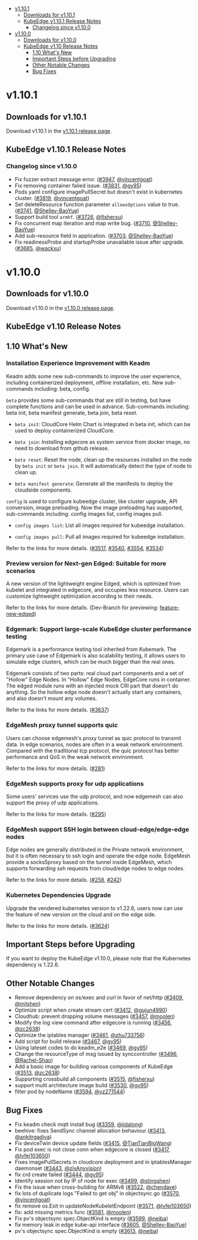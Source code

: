 
* [v1.10.1](#v1101)
    * [Downloads for v1.10.1](#downloads-for-v1101)
    * [KubeEdge v1.10.1 Release Notes](#kubeedge-v1101-release-notes)
        * [Changelog since v1.10.0](#changelog-since-v1100)
* [v1.10.0](#v1100)
    * [Downloads for v1.10.0](#downloads-for-v1100)
    * [KubeEdge v1.10 Release Notes](#kubeedge-v110-release-notes)
        * [1.10 What's New](#110-whats-new)
        * [Important Steps before Upgrading](#important-steps-before-upgrading)
        * [Other Notable Changes](#other-notable-changes)
        * [Bug Fixes](#bug-fixes)




# v1.10.1

## Downloads for v1.10.1

Download v1.10.1 in the [v1.10.1 release page](https://github.com/kubeedge/kubeedge/releases/tag/v1.10.1).

## KubeEdge v1.10.1 Release Notes

### Changelog since v1.10.0

- Fix fuzzer extract message error. ([#3947](https://github.com/kubeedge/kubeedge/pull/3947), [@vincentgoat](https://github.com/vincentgoat))
- Fix removing container failed issue. ([#3831](https://github.com/kubeedge/kubeedge/pull/3831), [@gy95](https://github.com/gy95))
- Pods yaml configure imagePullSecret but doesn't exist in kubernetes cluster. ([#3819](https://github.com/kubeedge/kubeedge/pull/3819), [@vincentgoat](https://github.com/vincentgoat))
- Set deleteResource function parameter `allowsOptions` value to true. ([#3741](https://github.com/kubeedge/kubeedge/pull/3741), [@Shelley-BaoYue](https://github.com/Shelley-BaoYue))
- Support build tool `armhf`. ([#3726](https://github.com/kubeedge/kubeedge/pull/3726), [@fisherxu](https://github.com/fisherxu))
- Fix concurrent map iteration and map write bug. ([#3710](https://github.com/kubeedge/kubeedge/pull/3710), [@Shelley-BaoYue](https://github.com/Shelley-BaoYue))
- Add sub-resource field in application. ([#3703](https://github.com/kubeedge/kubeedge/pull/3703), [@Shelley-BaoYue](https://github.com/Shelley-BaoYue))
- Fix readinessProbe and startupProbe unavailable issue after upgrade. ([#3685](https://github.com/kubeedge/kubeedge/pull/3685), [@wackxu](https://github.com/wackxu))

# v1.10.0

## Downloads for v1.10.0

Download v1.10.0 in the [v1.10.0 release page](https://github.com/kubeedge/kubeedge/releases/tag/v1.10.0).

## KubeEdge v1.10 Release Notes

## 1.10 What's New

### Installation Experience Improvement with Keadm

Keadm adds some new sub-commands to improve the user experience, including containerized deployment, offline installation, etc. New sub-commands including: beta, config.

`beta` provides some sub-commands that are still in testing, but have complete functions and can be used in advance. Sub-commands including: beta init, beta manifest generate, beta join, beta reset.

- `beta init`: CloudCore Helm Chart is integrated in beta init, which can be used to deploy containerized CloudCore.

- `beta join`: Installing edgecore as system service from docker image, no need to download from github release.

- `beta reset`: Reset the node, clean up the resources installed on the node by `beta init` or `beta join`. It will automatically detect the type of node to clean up.

- `beta manifest generate`: Generate all the manifests to deploy the cloudside components.



`config` is used to configure kubeedge cluster, like cluster upgrade, API conversion, image preloading. 
Now the image preloading has supported, sub-commands including: config images list, config images pull.

- `config images list`: List all images required for kubeedge installation.

- `config images pull`: Pull all images required for kubeedge installation.

Refer to the links for more details.
([#3517](https://github.com/kubeedge/kubeedge/issues/3517), [#3540](https://github.com/kubeedge/kubeedge/pull/3540),
[#3554](https://github.com/kubeedge/kubeedge/pull/3554), [#3534](https://github.com/kubeedge/kubeedge/pull/3534))


### Preview version for Next-gen Edged: Suitable for more scenarios

A new version of the lightweight engine Edged, which is optimized from kubelet and integrated in edgecore, and occupies less resource.
Users can customize lightweight optimization according to their needs.

Refer to the links for more details.
(Dev-Branch for previewing: [feature-new-edged](https://github.com/kubeedge/kubeedge/tree/feature-new-edged))


### Edgemark: Support large-scale KubeEdge cluster performance testing

Edgemark is a performance testing tool inherited from Kubemark. The primary use case of Edgemark is also scalability testing, 
it allows users to simulate edge clusters, which can be much bigger than the real ones.

Edgemark consists of two parts: real cloud part components and a set of "Hollow" Edge Nodes. In "Hollow" Edge Nodes, EdgeCore runs in container.
The edged module runs with an injected mock CRI part that doesn't do anything. 
So the hollow edge node doesn't actually start any containers, and also doesn't mount any volumes. 


Refer to the links for more details.
([#3637](https://github.com/kubeedge/kubeedge/pull/3637))


### EdgeMesh proxy tunnel supports quic

Users can choose edgemesh's proxy tunnel as quic protocol to transmit data. In edge scenarios, nodes are often in a weak network environment.
Compared with the traditional tcp protocol, the quic protocol has better performance and QoS in the weak network environment.

Refer to the links for more details.
([#281](https://github.com/kubeedge/edgemesh/pull/281))


### EdgeMesh supports proxy for udp applications

Some users' services use the udp protocol, and now edgemesh can also support the proxy of udp applications.

Refer to the links for more details.
([#295](https://github.com/kubeedge/edgemesh/pull/295))


### EdgeMesh support SSH login between cloud-edge/edge-edge nodes

Edge nodes are generally distributed in the Private network environment, but it is often necessary to ssh login and operate the edge node.
EdgeMesh provide a socks5proxy based on the tunnel inside EdgeMesh, which supports forwarding ssh requests from cloud/edge nodes to edge nodes.

Refer to the links for more details.
([#258](https://github.com/kubeedge/edgemesh/pull/258), [#242](https://github.com/kubeedge/edgemesh/pull/242))


### Kubernetes Dependencies Upgrade

Upgrade the vendered kubernetes version to v1.22.6, users now can use the feature of new version
on the cloud and on the edge side.

Refer to the links for more details.
([#3624](https://github.com/kubeedge/kubeedge/pull/3624))



## Important Steps before Upgrading

If you want to deploy the KubeEdge v1.10.0, please note that the Kubernetes dependency is 1.22.6.


## Other Notable Changes

- Remove dependency on os/exec and curl in favor of net/http ([#3409](https://github.com/kubeedge/kubeedge/pull/3409), [@mjlshen](https://github.com/mjlshen))
- Optimize script when create stream cert ([#3412](https://github.com/kubeedge/kubeedge/pull/3412), [@gujun4990](https://github.com/gujun4990))
- Cloudhub: prevent dropping volume messages ([#3457](https://github.com/kubeedge/kubeedge/pull/3457), [@moolen](https://github.com/moolen))
- Modify the log view command after edgecore is running ([#3456](https://github.com/kubeedge/kubeedge/pull/3456), [@zc2638](https://github.com/zc2638))
- Optimize the iptables manager ([#3461](https://github.com/kubeedge/kubeedge/pull/3461), [@zhu733756](https://github.com/zhu733756))
- Add script for build release ([#3467](https://github.com/kubeedge/kubeedge/pull/3467), [@gy95](https://github.com/gy95))
- Using lateset codes to do keadm_e2e ([#3469](https://github.com/kubeedge/kubeedge/pull/3469), [@gy95](https://github.com/gy95))
- Change the resourceType of msg issued by synccontroller ([#3496](https://github.com/kubeedge/kubeedge/pull/3496), [@Rachel-Shao](https://github.com/Rachel-Shao))
- Add a basic image for building various components of KubeEdge ([#3513](https://github.com/kubeedge/kubeedge/pull/3513), [@zc2638](https://github.com/zc2638))
- Supporting crossbuild all components ([#3515](https://github.com/kubeedge/kubeedge/pull/3515), [@fisherxu](https://github.com/fisherxu))
- support multi architecture image build ([#3530](https://github.com/kubeedge/kubeedge/pull/3530), [@gy95](https://github.com/gy95))
- filter pod by nodeName ([#3594](https://github.com/kubeedge/kubeedge/pull/3594), [@yz271544](https://github.com/yz271544))


## Bug Fixes

- Fix keadm check mqtt install bug ([#3359](https://github.com/kubeedge/kubeedge/pull/3359), [@jidalong](https://github.com/jidalong))
- beehive: fixes SendSync channel allocation behaviour ([#3413](https://github.com/kubeedge/kubeedge/pull/3413), [@ankitrgadiya](https://github.com/ankitrgadiya))
- Fix deviceTwin device update fields ([#3415](https://github.com/kubeedge/kubeedge/pull/3415), [@TianTianBigWang](https://github.com/TianTianBigWang))
- Fix pod exec is not close conn when edgecore is closed ([#3417](https://github.com/kubeedge/kubeedge/pull/3417), [@lvfei103650](https://github.com/lvfei103650))
- Fixes imagePullSecrets in cloudcore deployment and in iptablesManager daemonset ([#3443](https://github.com/kubeedge/kubeedge/pull/3443), [@zivAnyvision](https://github.com/zivAnyvision))
- fix crd create failed  ([#3444](https://github.com/kubeedge/kubeedge/pull/3444), [@gy95](https://github.com/gy95))
- Identify session not by IP of node for exec ([#3499](https://github.com/kubeedge/kubeedge/pull/3499), [@stingshen](https://github.com/stingshen))
- Fix the issue when cross-building for ARMv8 ([#3522](https://github.com/kubeedge/kubeedge/pull/3522), [@chendave](https://github.com/chendave))
- fix lots of duplicate logs "Failed to get obj" in objectsync.go ([#3570](https://github.com/kubeedge/kubeedge/pull/3570), [@vincentgoat](https://github.com/vincentgoat))
- fix remove os.Exit in updateNodeKubeletEndpoint ([#3571](https://github.com/kubeedge/kubeedge/pull/3571), [@lvfei103650](https://github.com/lvfei103650))
- fix: add missing metrics func ([#3581](https://github.com/kubeedge/kubeedge/pull/3581), [@moolen](https://github.com/moolen))
- Fix pv's objectsync spec.ObjectKind is empty ([#3599](https://github.com/kubeedge/kubeedge/pull/3599), [@neiba](https://github.com/neiba))
- fix memory leak in edge kube-api interface ([#3605](https://github.com/kubeedge/kubeedge/pull/3605), [@Shelley-BaoYue](https://github.com/Shelley-BaoYue))
- pv's objectsync spec.ObjectKind is empty ([#3613](https://github.com/kubeedge/kubeedge/pull/3613), [@neiba](https://github.com/neiba))
